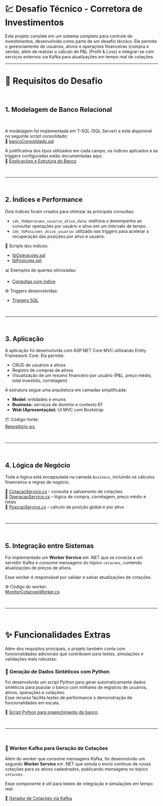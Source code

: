 # 💹 Desafio Técnico - Corretora de Investimentos

Este projeto consiste em um sistema completo para controle de investimentos, desenvolvido como parte de um desafio técnico. Ele permite o gerenciamento de usuários, ativos e operações financeiras (compra e venda), além de realizar o cálculo de P&L (Profit & Loss) e integrar-se com serviços externos via Kafka para atualizações em tempo real de cotações.

---

# 📌 Requisitos do Desafio

<br />

## 1. Modelagem de Banco Relacional

<br />

A modelagem foi implementada em T-SQL (SQL Server) e está disponível no seguinte script consolidado:  
🔗 [bancoConsolidado.sql](https://github.com/Maieru/DesafioTecnicoCorretora/blob/main/src/Database/bancoConsolidado.sql)

A justificativa dos tipos utilizados em cada campo, os índices aplicados e as triggers configuradas estão documentadas aqui:  
📝 [Explicações e Estrutura do Banco](https://github.com/Maieru/DesafioTecnicoCorretora/blob/main/src/Database/README.md)


<br />

---

<br />

## 2. Índices e Performance

Dois índices foram criados para otimizar as principais consultas:

- `idx_tbOperacoes_usuario_ativo_data`: melhora o desempenho ao consultar operações por usuário e ativo em um intervalo de tempo.
- `idx_tbPosicoes_ativo_usuario`: utilizado nas triggers para acelerar a recuperação das posições por ativo e usuário.

📄 Scripts dos índices:  
- [tbOperacoes.sql](https://github.com/Maieru/DesafioTecnicoCorretora/blob/main/src/Database/Tables/tbOperacoes.sql)  
- [tbPosicoes.sql](https://github.com/Maieru/DesafioTecnicoCorretora/blob/main/src/Database/Tables/tbPosicoes.sql)

📊 Exemplos de queries otimizadas:  
- [Consultas com índice](https://github.com/Maieru/DesafioTecnicoCorretora/blob/main/src/Database/README.md#-ind%C3%ADces)

⚙️ Triggers desenvolvidas:  
- [Triggers SQL](https://github.com/Maieru/DesafioTecnicoCorretora/tree/main/src/Database/Triggers)

<br />

---

<br />

## 3. Aplicação

A aplicação foi desenvolvida com ASP.NET Core MVC utilizando Entity Framework Core. Ela permite:

- CRUD de usuários e ativos
- Registro de compras de ativos
- Visualização de um resumo financeiro por usuário (P&L, preço médio, total investido, corretagem)

A estrutura segue uma arquitetura em camadas simplificada:
- **Model:** entidades e enums
- **Business:** serviços de domínio e contexto EF
- **Web (Apresentação):** UI MVC com Bootstrap

📦 Código-fonte:  
[Repositório src](https://github.com/Maieru/DesafioTecnicoCorretora/tree/main/src)

<br />

---

<br />

## 4. Lógica de Negócio

Toda a lógica está encapsulada na camada `Business`, incluindo os cálculos financeiros e regras de negócio.

🔹 [CotacaoService.cs](https://github.com/Maieru/DesafioTecnicoCorretora/blob/main/src/Corretora.Bussiness/Services/CotacaoService.cs) – consulta e salvamento de cotações  
🔹 [OperacaoService.cs](https://github.com/Maieru/DesafioTecnicoCorretora/blob/main/src/Corretora.Bussiness/Services/OperacaoService.cs) – lógica de compra, corretagem, preço médio e totais  
🔹 [PosicaoService.cs](https://github.com/Maieru/DesafioTecnicoCorretora/blob/main/src/Corretora.Bussiness/Services/PosicaoService.cs) – cálculo da posição global e por ativo

<br />

---

<br />

## 5. Integração entre Sistemas

Foi implementado um **Worker Service** em .NET que se conecta a um servidor Kafka e consome mensagens do tópico `cotacoes`, contendo atualizações de preços de ativos.

Esse worker é responsável por validar e salvar atualizações de cotações.

⚙️ Código do worker:  
[MonitorCotacoesWorker.cs](https://github.com/Maieru/DesafioTecnicoCorretora/blob/main/src/Corretora.MonitorCotacoes/MonitorCotacoesWorker.cs)

<br />

---

<br />

# ✨ Funcionalidades Extras

Além dos requisitos principais, o projeto também conta com funcionalidades adicionais que contribuem para testes, simulações e validações mais robustas:

### 🧪 Geração de Dados Sintéticos com Python

Foi desenvolvido um script Python para gerar automaticamente dados sintéticos para popular o banco com milhares de registros de usuários, ativos, operações e cotações.  
Esse recurso facilita testes de performance e demonstração de funcionalidades em escala.

🔗 [Script Python para preenchimento do banco](https://github.com/Maieru/DesafioTecnicoCorretora/blob/main/src/Database/Ferramentas/preencheBancoDeDados.py)

<br />

---

<br />

### 📡 Worker Kafka para Geração de Cotações

Além do worker que consome mensagens Kafka, foi desenvolvido um segundo **Worker Service** em .NET que simula o envio contínuo de novas cotações para os ativos cadastrados, publicando mensagens no tópico `cotacoes`.

Esse componente é útil para testes de integração e simulações em tempo real.

🔗 [Gerador de Cotações via Kafka](https://github.com/Maieru/DesafioTecnicoCorretora/blob/main/src/Corretora.MonitorCotacoes/GeradorCotacoesWorker.cs)

